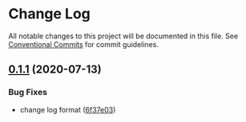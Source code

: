 # Change Log

All notable changes to this project will be documented in this file.
See [Conventional Commits](https://conventionalcommits.org) for commit guidelines.

## [0.1.1](https://github.com/kenoxa/svelkit/compare/@svelkit/chip@0.1.0...@svelkit/chip@0.1.1) (2020-07-13)

### Bug Fixes

- change log format ([6f37e03](https://github.com/kenoxa/svelkit/commit/6f37e03b0048897d1d3d85776d5b8cdb11e5aa35))
